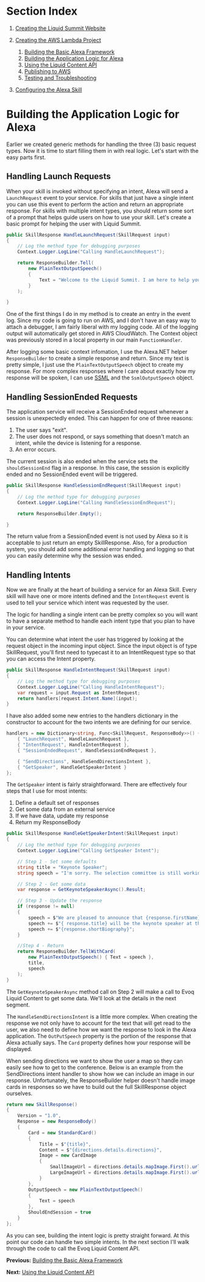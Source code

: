 # Section Index
1. [Creating the Liquid Summit Website](1_Setup_Liquid_Content.md)
2. [Creating the AWS Lambda Project](2_Create_AWS_Lambda_Project.md)

   1. [Building the Basic Alexa Framework](2-1_Create_Basic_Framework.md)
   2. [Building the Application Logic for Alexa](2-2_Create_Application_Logic.md)
   3. [Using the Liquid Content API](2-3_Use_Liquid_Content_API.md)
   4. [Publishing to AWS](2-4_Publishing_Lambda.md)
   5. [Testing and Troubleshooting](2-5_Testing_Lambda_Function.md)

3. [Configuring the Alexa Skill](3_Configure_Alexa_Skill.md)

# Building the Application Logic for Alexa

Earlier we created generic methods for handling the three (3) basic request types. Now it is time to start filling them in with real logic. Let's start with the easy parts first.

## Handling Launch Requests

When your skill is invoked without specifying an intent, Alexa will send a `LaunchRequest` event to your service.  For skills that just have a single intent you can use this event to perform the action and return an appropriate response.  For skills with multiple intent types, you should return some sort of a prompt that helps guide users on how to use your skill. Let's create a basic prompt for helping the user with Liquid Summit.

```C#
public SkillResponse HandleLaunchRequest(SkillRequest input)
{
    // Log the method type for debugging purposes
    Context.Logger.LogLine("Calling HandleLaunchRequest");

    return ResponseBuilder.Tell(
        new PlainTextOutputSpeech()
        {
            Text = "Welcome to the Liquid Summit. I am here to help you find your way around the conference."
        }
    );

}
```

One of the first things I do in my method is to create an entry in the event log. Since my code is going to run on AWS, and I don't have an easy way to attach a debugger, I am fairly liberal with my logging code. All of the logging output will automatically get stored in AWS CloudWatch. The Context object was previously stored in a local property in our main `FunctionHandler`.

After logging some basic context infomation, I use the Alexa.NET helper `ResponseBuilder` to create a simple response and return. Since my text is pretty simple, I just use the `PlainTextOutputSpeech` object to create my response. For more complex responses where I care about exactly how my response will be spoken, I can use [SSML](https://developer.amazon.com/public/solutions/alexa/alexa-skills-kit/docs/speech-synthesis-markup-language-ssml-reference) and the `SsmlOutputSpeech` object.

## Handling SessionEnded Requests
The application service will receive a SessionEnded request whenever a session is unexpectedly ended. This can happen for one of three  reasons:

1. The user says "exit".
2. The user does not respond, or says something that doesn't match an intent, while the device is listening for a response.
3. An error occurs.

The current session is also ended when the service sets the `shouldSessionEnd` flag in a response. In this case, the session is explicitly ended and no SessionEnded event will be triggered.

```C#
public SkillResponse HandleSessionEndRequest(SkillRequest input)
{
    // Log the method type for debugging purposes
    Context.Logger.LogLine("Calling HandleSessionEndRequest");

    return ResponseBuilder.Empty();

}
```  

The return value from a SessionEnded event is not used by Alexa so it is acceptable to just return an empty SkillResponse. Also, for a production system, you should add some additional error handling and logging so that you can easily determine why the session was ended.

## Handling Intents

Now we are finally at the heart of building a service for an Alexa Skill. Every skill will have one or more intents defined and the `IntentRequest` event is used to tell your service which intent was requested by the user.

The logic for handling a single intent can be pretty complex so you will want to have a separate method to handle each intent type that you plan to have in your service.

You can determine what intent the user has triggered by looking at the request object in the incoming input object. Since the input object is of type SkillRequest, you'll first need to typecast it to an IntentRequest type so that you can access the Intent property.

```C#
public SkillResponse HandleIntentRequest(SkillRequest input)
{
    // Log the method type for debugging purposes
    Context.Logger.LogLine("Calling HandleIntentRequest");
    var request = input.Request as IntentRequest;
    return handlers[request.Intent.Name](input);
}

```

I have also added some new entries to the handlers dictionary in the constructor to account for the two intents we are defining for our service.

```C#
handlers = new Dictionary<string, Func<SkillRequest, ResponseBody>>() {
    { "LaunchRequest", HandleLaunchRequest },
    { "IntentRequest", HandleIntentRequest },
    { "SessionEndedRequest", HandleSessionEndRequest },

    { "SendDirections", HandleSendDirectionsIntent },
    { "GetSpeaker", HandleGetSpeakerIntent }
};
```

The `GetSpeaker` intent is fairly straightforward. There are effectively four steps that I use for most intents:

1. Define a default set of responses
2. Get some data from an external service
3. If we have data, update my response
4. Return my ResponseBody

```C#
public SkillResponse HandleGetSpeakerIntent(SkillRequest input)
{
    // Log the method type for debugging purposes
    Context.Logger.LogLine("Calling GetSpeaker Intent");

    // Step 1 - Set some defaults
    string title = "Keynote Speaker";
    string speech = "I'm sorry. The selection committee is still working to identify a keynote speaker.";

    // Step 2 - Get some data
    var response = GetKeynoteSpeakerAsync().Result;

    // Step 3 - Update the response
    if (response != null)
    {
        speech = $"We are pleased to announce that {response.firstName} {response.lastName}, ";
        speech += $"{ response.title} will be the keynote speaker at the Liquid Summit conference. ";
        speech += $"{response.shortBiography}";
    }

    //Step 4 - Return 
    return ResponseBuilder.TellWithCard(
        new PlainTextOutputSpeech() { Text = speech },
        title,
        speech            
    );
}
```

The `GetKeynoteSpeakerAsync` method call on Step 2 will make a call to Evoq Liquid Content to get some data.  We'll look at the details in the next segment. 

The `HandleSendDirectionsIntent` is a little more complex. When creating the response we not only have to account for the text that will get read to the user, we also need to define how we want the response to look in the Alexa application.  The `OutPutSpeech` property is the portion of the response that Alexa actually says. The `Card` property defines how your response will be displayed.

When sending directions we want to show the user a map so they can easily see how to get to the conference. Below is an example from the SendDirections intent handler to show how we can include an image in our response. Unfortunately, the ResponseBuilder helper doesn't handle image cards in responses so we have to build out the full SkillResponse object ourselves.

```C#
return new SkillResponse()
{
    Version = "1.0",
    Response = new ResponseBody()
    {
        Card = new StandardCard()
        {
            Title = $"{title}",
            Content = $"{directions.details.directions}",
            Image = new CardImage
            {
                SmallImageUrl = directions.details.mapImage.First().url,
                LargeImageUrl = directions.details.mapImage.First().url
            }
        },
        OutputSpeech = new PlainTextOutputSpeech()
        {
            Text = speech
        },
        ShouldEndSession = true
    }
};
```

As you can see, building the intent logic is pretty straight forward. At this point our code can handle two simple intents.  In the next section I'll walk through the code to call the Evoq Liquid Content API.

**Previous:** [Building the Basic Alexa Framework](2-1_Create_Basic_Framework.md)

**Next:** [Using the Liquid Content API](2-3_Use_Liquid_Content_API.md)